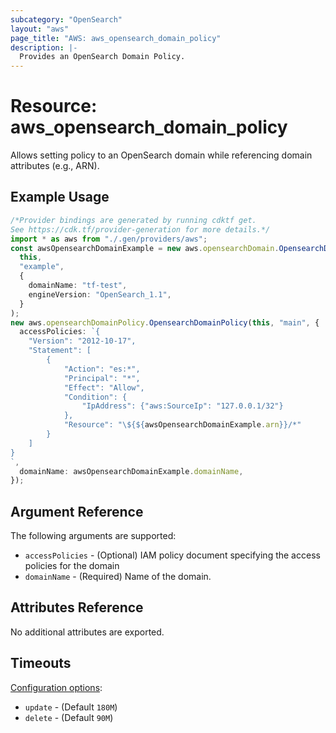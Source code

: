 ```yaml
---
subcategory: "OpenSearch"
layout: "aws"
page_title: "AWS: aws_opensearch_domain_policy"
description: |-
  Provides an OpenSearch Domain Policy.
---
```


# Resource: aws\_opensearch\_domain\_policy

Allows setting policy to an OpenSearch domain while referencing domain attributes (e.g., ARN).

## Example Usage

```typescript
/*Provider bindings are generated by running cdktf get.
See https://cdk.tf/provider-generation for more details.*/
import * as aws from "./.gen/providers/aws";
const awsOpensearchDomainExample = new aws.opensearchDomain.OpensearchDomain(
  this,
  "example",
  {
    domainName: "tf-test",
    engineVersion: "OpenSearch_1.1",
  }
);
new aws.opensearchDomainPolicy.OpensearchDomainPolicy(this, "main", {
  accessPolicies: `{
    "Version": "2012-10-17",
    "Statement": [
        {
            "Action": "es:*",
            "Principal": "*",
            "Effect": "Allow",
            "Condition": {
                "IpAddress": {"aws:SourceIp": "127.0.0.1/32"}
            },
            "Resource": "\${${awsOpensearchDomainExample.arn}}/*"
        }
    ]
}
`,
  domainName: awsOpensearchDomainExample.domainName,
});

```

## Argument Reference

The following arguments are supported:

* `accessPolicies` - (Optional) IAM policy document specifying the access policies for the domain
* `domainName` - (Required) Name of the domain.

## Attributes Reference

No additional attributes are exported.

## Timeouts

[Configuration options](https://developer.hashicorp.com/terraform/language/resources/syntax#operation-timeouts):

* `update` - (Default `180M`)
* `delete` - (Default `90M`)
